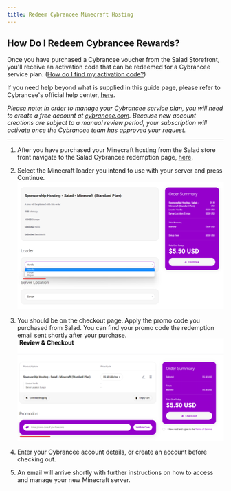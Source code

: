 ```yaml
---
title: Redeem Cybrancee Minecraft Hosting
---
```


## **How Do I Redeem Cybrancee Rewards?**

Once you have purchased a Cybrancee voucher from the Salad Storefront, you'll receive an activation code that can be
redeemed for a Cybrancee service plan.
([How do I find my activation code?](/docs/guides/using-salad/125-where-to-find-your-reward-redemption-code))

If you need help beyond what is supplied in this guide page, please refer to Cybrancee's official help center,
[here](https://cybrancee.com/learn/).

_Please note: In order to manage your Cybrancee service plan, you will need to create a free account at_
[_cybrancee.com_](https://cybrancee.com/)_. Because new account creations are subject to a manual review period, your
subscription will activate once the Cybrancee team has approved your request._

---

1. After you have purchased your Minecraft hosting from the Salad store front navigate to the Salad Cybrancee redemption
   page, [here](https://cybrancee.com/client/index.php?rp=%2Fstore%2Fsponsorship-hosting%2F).

2. Select the Minecraft loader you intend to use with your server and press Continue.
   ![Screenshot of Cybrancee checkout choosing a Minecraft Mod Loader](../../../../content/images/rewards/redeeming-your-rewards/cybrancee-minecraft-1.png)

3. You should be on the checkout page. Apply the promo code you purchased from Salad. You can find your promo code the
   redemption email sent shortly after your purchase.
   ![SCreenshot of Cybrancee checkout page entering promo code](../../../../content/images/rewards/redeeming-your-rewards/cybrancee-minecraft-2.png)

4. Enter your Cybrancee account details, or create an account before checking out.
5. An email will arrive shortly with further instructions on how to access and manage your new Minecraft server.
